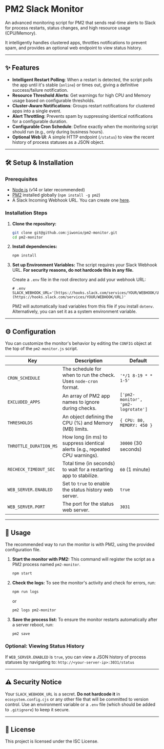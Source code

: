 # PM2 Slack Monitor

An advanced monitoring script for PM2 that sends real-time alerts to Slack for process restarts, status changes, and high resource usage (CPU/Memory).

It intelligently handles clustered apps, throttles notifications to prevent spam, and provides an optional web endpoint to view status history.

---

## ✨ Features

-   **Intelligent Restart Polling**: When a restart is detected, the script polls the app until it's stable (`online`) or times out, giving a definitive success/failure notification.
-   **Resource Threshold Alerts**: Get warnings for high CPU and Memory usage based on configurable thresholds.
-   **Cluster-Aware Notifications**: Groups restart notifications for clustered apps into a single event.
-   **Alert Throttling**: Prevents spam by suppressing identical notifications for a configurable duration.
-   **Configurable Cron Schedule**: Define exactly when the monitoring script should run (e.g., only during business hours).
-   **Optional Web UI**: A simple HTTP endpoint (`/status`) to view the recent history of process statuses as a JSON object.

---

## 🛠️ Setup & Installation

### Prerequisites

-   [Node.js](https://nodejs.org/) (v14 or later recommended)
-   [PM2](https://pm2.keymetrics.io/) installed globally (`npm install -g pm2`)
-   A Slack Incoming Webhook URL. You can create one [here](https://api.slack.com/messaging/webhooks).

### Installation Steps

1.  **Clone the repository:**
    ```bash
    git clone git@github.com:jiwonio/pm2-monitor.git
    cd pm2-monitor
    ```

2.  **Install dependencies:**
    ```bash
    npm install
    ```

3.  **Set up Environment Variables:**
    The script requires your Slack Webhook URL. **For security reasons, do not hardcode this in any file.**

    Create a `.env` file in the root directory and add your webhook URL:
    ```env
    # .env
    SLACK_WEBHOOK_URL='[https://hooks.slack.com/services/YOUR/WEBHOOK/URL](https://hooks.slack.com/services/YOUR/WEBHOOK/URL)'
    ```
    PM2 will automatically load variables from this file if you install `dotenv`. Alternatively, you can set it as a system environment variable.

---

## ⚙️ Configuration

You can customize the monitor's behavior by editing the `CONFIG` object at the top of the `pm2-monitor.js` script.

| Key                  | Description                                                                 | Default                       |
| -------------------- | --------------------------------------------------------------------------- | ----------------------------- |
| `CRON_SCHEDULE`      | The schedule for when to run the check. Uses `node-cron` format.            | `'*/1 8-19 * * 1-5'`          |
| `EXCLUDED_APPS`      | An array of PM2 app names to ignore during checks.                          | `['pm2-monitor', 'pm2-logrotate']` |
| `THRESHOLDS`         | An object defining the CPU (%) and Memory (MB) limits.                      | `{ CPU: 80, MEMORY: 450 }`    |
| `THROTTLE_DURATION_MS` | How long (in ms) to suppress identical alerts (e.g., repeated CPU warnings).| `30000` (30 seconds)          |
| `RECHECK_TIMEOUT_SEC`| Total time (in seconds) to wait for a restarting app to stabilize.          | `60` (1 minute)               |
| `WEB_SERVER.ENABLED` | Set to `true` to enable the status history web server.                      | `true`                        |
| `WEB_SERVER.PORT`    | The port for the status web server.                                         | `3031`                        |

---

## 🚀 Usage

The recommended way to run the monitor is with PM2, using the provided configuration file.

1.  **Start the monitor with PM2:**
    This command will register the script as a PM2 process named `pm2-monitor`.
    ```bash
    npm start
    ```

2.  **Check the logs:**
    To see the monitor's activity and check for errors, run:
    ```bash
    npm run logs
    ```
    or
    ```bash
    pm2 logs pm2-monitor
    ```

3.  **Save the process list:**
    To ensure the monitor restarts automatically after a server reboot, run:
    ```bash
    pm2 save
    ```

### Optional: Viewing Status History

If `WEB_SERVER.ENABLED` is `true`, you can view a JSON history of process statuses by navigating to:
`http://<your-server-ip>:3031/status`

---

## ⚠️ Security Notice

Your `SLACK_WEBHOOK_URL` is a secret. **Do not hardcode it** in `ecosystem.config.cjs` or any other file that will be committed to version control. Use an environment variable or a `.env` file (which should be added to `.gitignore`) to keep it secure.

---

## 📄 License

This project is licensed under the ISC License.